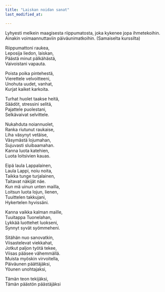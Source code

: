 ```yaml
---
title: "Laiskan noidan sanat"
last_modified_at:

---
```


Lyhyesti melkein maagisesta riippumatosta, 
joka kykenee jopa ihmetekoihin. 
Ainakin voimaannuttaviin päiväunimatkoihin. (Samaiselta kurssilta) 


Riippumattoni raukea,  
Leposija liedon, laiskan,  
Päästä minut pälkähästä,  
Vaivoistani vapauta.  

Poista poika pintehestä,  
Vierettele velvoitteeni,  
Unohuta uudet, vanhat,  
Kurjat kaiket karkoita.  

Turhat huolet taakse heitä,  
Säädöt, stressini selitä,  
Pajattele puolestani,  
Selkävaivat selvittele.  

Nukahduta noiannuolet,  
Ranka riutunut raukaise,  
Liha väsynyt vetäise,  
Väsymästä lojumahan,  
Sujuvasti sluibaamahan.  
Kanna luota katehien,  
Luota loitsivien kauas.  

Eipä laula Lappalainen,  
Laula Lappi, noiu noita,  
Taikka tunge turjalainen,  
Taitavat näkijät näe.  
Kun mä uinun unten mailla,  
Loitsun luota lojun, lienen,  
Tuuittelen takkujani,  
Hykertelen hyvissäni.  

Kanna vaikka kalman maille,  
Tuuitappa Tuonelahan,  
Lykkää luottehet luokseni,  
Synnyt syvät syömmeheni.  

Sitähän nuo sanovatkin,  
Viisastelevat viekkahat,  
Jotkut paljon työtä tekee,  
Viisas pääsee vähemmällä.  
Muista myöskin virvoitella,  
Päiväunen päättäjäksi,  
Yöunen unohtajaksi,  

Tämän teon tekijäksi,  
Tämän päästön päästäjäksi
